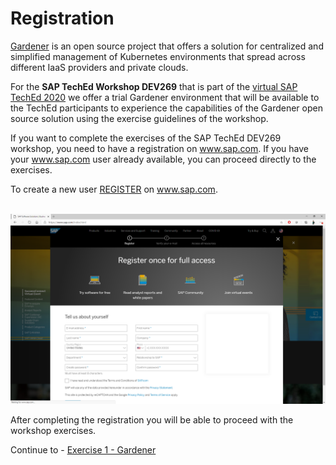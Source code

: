 # Registration

[Gardener](https://gardener.cloud/) is an open source project that offers a solution for centralized and simplified management of Kubernetes environments that spread across different IaaS providers and private clouds.

For the **SAP TechEd Workshop DEV269** that is part of the [virtual SAP TechEd 2020](https://events.sap.com/teched-global/en/home) we offer a trial Gardener environment that will be available to the TechEd participants to experience the capabilities of the Gardener open source solution using the exercise guidelines of the workshop.

If you want to complete the exercises of the SAP TechEd DEV269 workshop, you need to have a registration on www.sap.com. If you have your www.sap.com user already available, you can proceed directly to the exercises.

To create a new user [REGISTER](https://www.sap.com/registration/trial.908cb719-0e03-421c-a091-daca045f0acc.html) on www.sap.com.

<br>![Registraion](./images/Registration.png)


After completing the registration you will be able to proceed with the workshop exercises.


Continue to - [Exercise 1 - Gardener](../ex1_beginners/01_dashboard.md)


